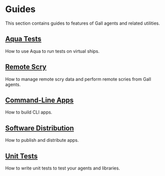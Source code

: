 # Guides

This section contains guides to features of Gall agents and related utilities.

## [Aqua Tests](aqua)

How to use Aqua to run tests on virtual ships.

## [Remote Scry](remote-scry)

How to manage remote scry data and perform remote scries from Gall agents.

## [Command-Line Apps](cli-tutorial)

How to build CLI apps.

## [Software Distribution](software-distribution)

How to publish and distribute apps.

## [Unit Tests](unit-tests)

How to write unit tests to test your agents and libraries.

